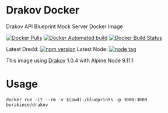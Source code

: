 # Drakov Docker
Drakov API Blueprint Mock Server Docker Image

[![Docker Pulls](https://img.shields.io/docker/pulls/burakince/drakov.svg)](https://hub.docker.com/r/burakince/drakov/) [![Docker Automated build](https://img.shields.io/docker/automated/burakince/drakov.svg)](https://hub.docker.com/r/burakince/drakov/) [![Docker Build Status](https://img.shields.io/docker/build/burakince/drakov.svg)](https://hub.docker.com/r/burakince/drakov/)

Latest Dredd: [![npm version](https://badge.fury.io/js/drakov.svg)](https://www.npmjs.com/package/drakov)
Latest Node: [![node tag](https://img.shields.io/github/tag/nodejs/node.svg)](https://github.com/nodejs/node)

This image using [Drakov](https://github.com/Aconex/drakov) 1.0.4 with Alpine Node 9.11.1

# Usage

```
docker run -it --rm -v $(pwd):/blueprints -p 3000:3000 burakince/drakov
```
